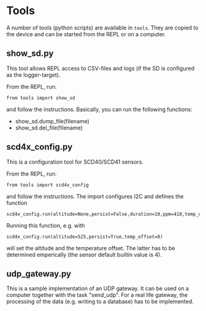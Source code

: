 Tools
=====

A number of tools (python scripts) are available in `tools`. They are
copied to the device and can be started from the REPL or on a computer.


show_sd.py
----------

This tool allows REPL access to CSV-files and logs (if the SD is
configured as the logger-target).

From the REPL, run:

    from tools import show_sd

and follow the instructions. Basically, you can run the following functions:

  - show_sd.dump_file(filename)
  - show_sd.del_file(filename)


scd4x_config.py
---------------

This is a configuration tool for SCD40/SCD41 sensors.

From the REPL, run:

    from tools import scd4x_config

and follow the instructions. The import configures I2C and defines the
function

    scd4x_config.run(altitude=None,persist=False,duration=10,ppm=418,temp_offset=4)

Running this function, e.g. with

    scd4x_config.run(altitude=525,persist=True,temp_offset=8)

will set the altitude and the temperature offset. The latter has to be
determined emperically (the sensor default builtin value is 4).


udp_gateway.py
--------------

This is a sample implementation of an UDP gateway. It can be used
on a computer together with the task "send_udp". For a real life gateway,
the processing of the data (e.g. writing to a database) has to be
implemented.
